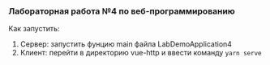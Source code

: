 ### Лабораторная работа №4 по веб-программированию

Как запустить:

1. Сервер: запустить фунцию main файла LabDemoApplication4
2. Клиент: перейти в директорию vue-http и ввести команду ``yarn serve``
